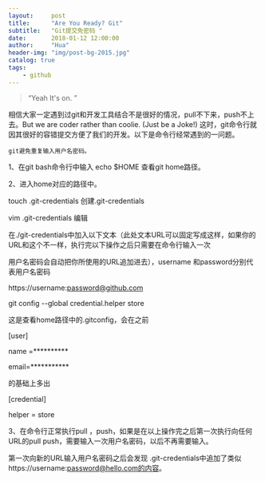 ```yaml
---
layout:     post
title:      "Are You Ready? Git"
subtitle:   "Git提交免密码 "
date:       2018-01-12 12:00:00
author:     "Hua"
header-img: "img/post-bg-2015.jpg"
catalog: true
tags:
    - github
---
```


> “Yeah It's on. ”




相信大家一定遇到过git和开发工具结合不是很好的情况，pull不下来，push不上去。But we are coder rather than  coolie.  (Just be a Joke!)  这时，git命令行就因其很好的容错提交方便了我们的开发。以下是命令行经常遇到的一问题。

    git避免重复输入用户名密码。

1、在git bash命令行中输入   echo $HOME  查看git home路径。

2、进入home对应的路径中。

touch .git-credentials    创建.git-credentials

vim .git-credentials 编辑

在./git-credentials中加入以下文本（此处文本URL可以固定写成这样，如果你的URL和这个不一样，执行完以下操作之后只需要在命令行输入一次

用户名密码会自动把你所使用的URL追加进去），username 和password分别代表用户名密码

https://username:password@github.com

git config --global credential.helper store

这是查看home路径中的.gitconfig，会在之前

[user]

name =**********

email=***********

的基础上多出

[credential]

helper = store

3、在命令行正常执行pull ，push，如果是在以上操作完之后第一次执行向任何URL的pull push，需要输入一次用户名密码，以后不再需要输入。

第一次向新的URL输入用户名密码之后会发现 .git-credentials中追加了类似 https://username:password@hello.com的内容。

